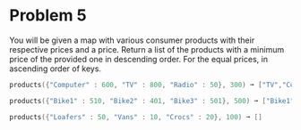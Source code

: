 # Problem 5

You will be given a map with various consumer products with their respective prices and a price.
Return a list of the products with a minimum price of the provided one in descending order. For the equal prices,
in ascending order of keys.

```go
products({"Computer" : 600, "TV" : 800, "Radio" : 50}, 300) ➞ ["TV","Computer"]

products({"Bike1" : 510, "Bike2" : 401, "Bike3" : 501}, 500) ➞ ["Bike1", "Bike3"])

products({"Loafers" : 50, "Vans" : 10, "Crocs" : 20}, 100) ➞ []
```
